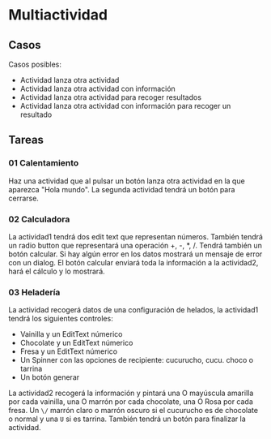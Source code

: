 # Multiactividad

## Casos

Casos posibles:

- Actividad lanza otra actividad
- Actividad lanza otra actividad con información
- Actividad lanza otra actividad para recoger resultados
- Actividad lanza otra actividad con información para recoger un resultado

## Tareas

### 01 Calentamiento

Haz una actividad que al pulsar un botón lanza otra actividad en la que aparezca "Hola mundo". La segunda actividad tendrá un botón para cerrarse.

### 02 Calculadora

La actividad1 tendrá dos edit text que representan números. También tendrá un radio button que representará una operación +, -, *, /. Tendrá también un botón calcular. Si hay algún error en los datos mostrará un mensaje de error con un dialog. El botón calcular enviará toda la información a la actividad2, hará el cálculo y lo mostrará.

### 03 Heladería

La actividad recogerá datos de una configuración de helados, la actividad1 tendrá los siguientes controles:

- Vainilla y un EditText númerico
- Chocolate y un EditText númerico
- Fresa y un EditText númerico
- Un Spinner con las opciones de recipiente: cucurucho, cucu. choco o tarrina
- Un botón generar

La actividad2 recogerá la información y pintará una O mayúscula amarilla por cada vainilla, una O marrón por cada chocolate, una O Rosa por cada fresa. Un ```\/``` marrón claro o marrón oscuro si el cucurucho es de chocolate o normal y una ```U``` si es tarrina. También tendrá un botón para finalizar la actividad.